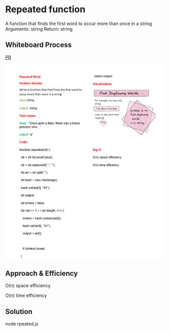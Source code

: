 # Repeated function
<!-- Description of the challenge -->
A function that finds the first word to occur more than once in a string
Arguments: string
Return: string
## Whiteboard Process
<!-- Embedded whiteboard image -->
[PR]()

![](./rw.png)

## Approach & Efficiency
<!-- What approach did you take? Why? What is the Big O space/time for this approach? -->
O(n) space efficiency

O(n) time efficiency
## Solution
<!-- Show how to run your code, and examples of it in action -->
node rpeated.js 